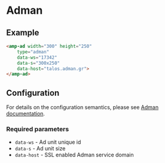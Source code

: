 <!---
Copyright 2016 The AMP HTML Authors. All Rights Reserved.

Licensed under the Apache License, Version 2.0 (the "License");
you may not use this file except in compliance with the License.
You may obtain a copy of the License at

      http://www.apache.org/licenses/LICENSE-2.0

Unless required by applicable law or agreed to in writing, software
distributed under the License is distributed on an "AS-IS" BASIS,
WITHOUT WARRANTIES OR CONDITIONS OF ANY KIND, either express or implied.
See the License for the specific language governing permissions and
limitations under the License.
-->

# Adman

## Example

```html
<amp-ad width="300" height="250"
    type="adman"
    data-ws="17342"
    data-s="300x250"
    data-host="talos.adman.gr">
</amp-ad>
```

## Configuration

For details on the configuration semantics, please see [Adman documentation](http://www.adman.gr/docs).

### Required parameters 

- `data-ws` - Ad unit unique id
- `data-s` - Ad unit size
- `data-host` - SSL enabled Adman service domain
